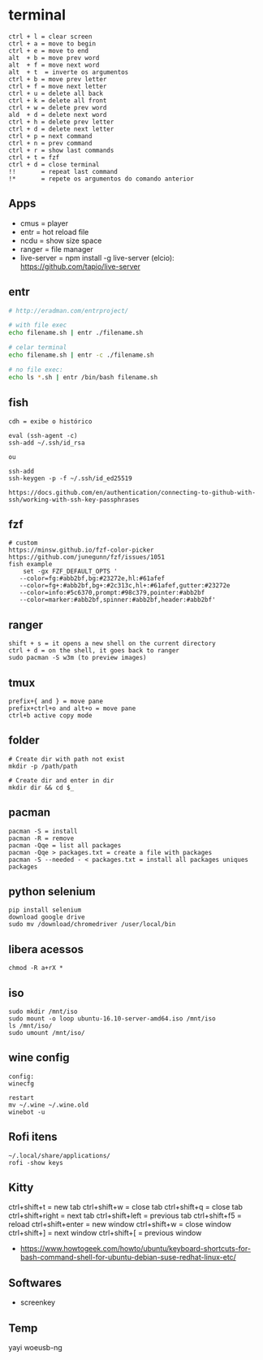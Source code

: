 # terminal

```
ctrl + l = clear screen
ctrl + a = move to begin
ctrl + e = move to end
alt  + b = move prev word
alt  + f = move next word
alt  + t  = inverte os argumentos
ctrl + b = move prev letter
ctrl + f = move next letter
ctrl + u = delete all back
ctrl + k = delete all front
ctrl + w = delete prev word
ald  + d = delete next word
ctrl + h = delete prev letter
ctrl + d = delete next letter
ctrl + p = next command
ctrl + n = prev command
ctrl + r = show last commands
ctrl + t = fzf
ctrl + d = close terminal
!!       = repeat last command
!*       = repete os argumentos do comando anterior
```

## Apps
- cmus = player
- entr = hot reload file
- ncdu = show size space
- ranger = file manager
- live-server = npm install -g live-server (elcio): https://github.com/tapio/live-server

## entr
```sh
# http://eradman.com/entrproject/

# with file exec
echo filename.sh | entr ./filename.sh

# celar terminal
echo filename.sh | entr -c ./filename.sh

# no file exec:
echo ls *.sh | entr /bin/bash filename.sh
```

## fish
```
cdh = exibe o histórico

eval (ssh-agent -c)
ssh-add ~/.ssh/id_rsa

ou

ssh-add
ssh-keygen -p -f ~/.ssh/id_ed25519

https://docs.github.com/en/authentication/connecting-to-github-with-ssh/working-with-ssh-key-passphrases
```

## fzf
```
# custom
https://minsw.github.io/fzf-color-picker
https://github.com/junegunn/fzf/issues/1051
fish example
    set -gx FZF_DEFAULT_OPTS '
   --color=fg:#abb2bf,bg:#23272e,hl:#61afef
   --color=fg+:#abb2bf,bg+:#2c313c,hl+:#61afef,gutter:#23272e
   --color=info:#5c6370,prompt:#98c379,pointer:#abb2bf
   --color=marker:#abb2bf,spinner:#abb2bf,header:#abb2bf'
```

## ranger
```
shift + s = it opens a new shell on the current directory
ctrl + d = on the shell, it goes back to ranger
sudo pacman -S w3m (to preview images)
```

## tmux
```
prefix+{ and } = move pane
prefix+ctrl+o and alt+o = move pane
ctrl+b active copy mode
```

## folder
```
# Create dir with path not exist
mkdir -p /path/path

# Create dir and enter in dir
mkdir dir && cd $_
```


## pacman
```
pacman -S = install
pacman -R = remove
pacman -Qqe = list all packages
pacman -Qqe > packages.txt = create a file with packages
pacman -S --needed - < packages.txt = install all packages uniques packages
```

## python selenium
```
pip install selenium
download google drive
sudo mv /download/chromedriver /user/local/bin
```

## libera acessos
```
chmod -R a+rX *
```

## iso
```
sudo mkdir /mnt/iso
sudo mount -o loop ubuntu-16.10-server-amd64.iso /mnt/iso
ls /mnt/iso/
sudo umount /mnt/iso/
```

## wine config
```
config:
winecfg

restart
mv ~/.wine ~/.wine.old
winebot -u
```

## Rofi itens
```
~/.local/share/applications/
rofi -show keys
```

## Kitty
ctrl+shift+t = new tab
ctrl+shift+w = close tab
ctrl+shift+q = close tab 
ctrl+shift+right = next tab 
ctrl+shift+left = previous tab 
ctrl+shift+f5 = reload
ctrl+shift+enter = new window 
ctrl+shift+w = close window 
ctrl+shift+] = next window 
ctrl+shift+[ = previous window 

- https://www.howtogeek.com/howto/ubuntu/keyboard-shortcuts-for-bash-command-shell-for-ubuntu-debian-suse-redhat-linux-etc/

## Softwares
- screenkey

## Temp
yayi woeusb-ng
